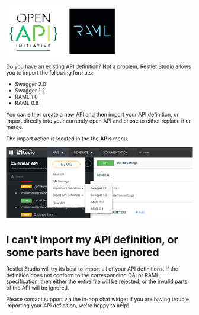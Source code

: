 ![Import your API definitions](images/importlangs4.png "Import your API definitions")

Do you have an existing API definition? Not a problem, Restlet Studio allows you to import the following formats:

- Swagger 2.0
- Swagger 1.2
- RAML 1.0
- RAML 0.8

You can either create a new API and then import your API definition, or import directly into your currently open API and chose to either replace it or merge.

The import action is located in the the **APIs** menu.

![Import](images/import.png "Import")
<br/>

# I can't import my API definition, or some parts have been ignored

Restlet Studio will try its best to import all of your API definitions. If the definition does not conform to the corresponding OAI or RAML specification, then either the entire file will be rejected, or the invalid parts of the API will be ignored.

Please contact support via the in-app chat widget if you are having trouble importing your API definition, we're happy to help!
